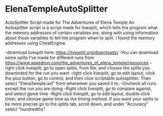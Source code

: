 # ElenaTempleAutoSplitter
AutoSplitter Script made for The Adventures of Elena Temple
An Autosplitter script is a script made for livesplit, which tells the program what the memory addresses of certain variables are, 
along with using information about those variables to tell hte program when to split. I found the memory addresses using CheatEngine.

-download livesplit here: https://livesplit.org/downloads/
-You can download some splits I've made for different runs from https://www.speedrun.com/the_adventures_of_elena_temple/resources
-right click livesplit, go to open splits, from file, and choose the splits you downloded for the run you want
-right click livesplit, go to edit layout, click the plus button, go to control, and then click scriptable autosplitter. 
Then select "ElenaTemple.asl" from whereever you saved it to.
-Uncheck all runs except the run you are doing
-Right click livesplit, go to compare against, and select game time
-Right click livesplit, go to edit layout, double click timer, and choose game time as the timing method. 
If you want your splits to be more precise go to the splits tab, scroll down, and under "Accuracy" select "hundredths"
